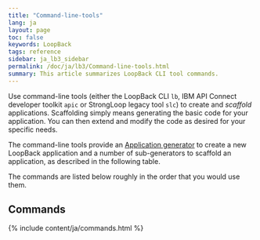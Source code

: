 ```yaml
---
title: "Command-line-tools"
lang: ja
layout: page
toc: false
keywords: LoopBack
tags: reference
sidebar: ja_lb3_sidebar
permalink: /doc/ja/lb3/Command-line-tools.html
summary: This article summarizes LoopBack CLI tool commands.
---
```

Use command-line tools (either the LoopBack CLI `lb`, IBM API Connect developer toolkit `apic` or StrongLoop legacy tool `slc`) to create and _scaffold_ applications.  Scaffolding simply means generating the basic code for your application.  You can then extend and modify the code as desired for your specific needs.

The command-line tools provide an [Application generator](Application-generator.html) to create a new LoopBack application and a number of sub-generators to scaffold an application, as described in the following table.

The commands are listed below roughly in the order that you would use them.

## Commands

{% include content/ja/commands.html %}
